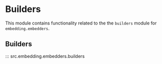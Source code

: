 # Builders

This module contains functionality related to the the `builders` module for `embedding.embedders`.

## Builders

::: src.embedding.embedders.builders
